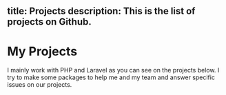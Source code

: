 title: Projects
description: This is the list of projects on Github.
----------
# My Projects

I mainly work with PHP and Laravel as you can see on the projects below. I try to make some packages to help me and my team and answer specific issues on our projects.

<div class="flex flex-wrap items-stretch">
    <div class="w-full lg:w-1/2 p-2">
        <div class="repo-card" data-repo="axeldotdev/wings"></div>
    </div>
    <div class="w-full lg:w-1/2 p-2">
        <div class="repo-card" data-repo="axeldotdev/dump-die"></div>
    </div>
    <div class="w-full lg:w-1/2 p-2">
        <div class="repo-card" data-repo="axeldotdev/laravel-airtable"></div>
    </div>
    <div class="w-full lg:w-1/2 p-2">
        <div class="repo-card" data-repo="axeldotdev/laravel-starter"></div>
    </div>
    <div class="w-full lg:w-1/2 p-2">
        <div class="repo-card" data-repo="axeldotdev/laravel-graphql-docs"></div>
    </div>
    <div class="w-full lg:w-1/2 p-2">
        <div class="repo-card" data-repo="axeldotdev/countries"></div>
    </div>
</div>
